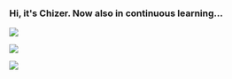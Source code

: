 ### Hi, it's Chizer. Now also in continuous learning...
![](https://visitor-badge.laobi.icu/badge?page_id=chizer77.readme)

<picture>
  <source 
    srcset="https://github-readme-stats.vercel.app/api?username=chizer77&show_icons=true&theme=dark&include_all_commits=false"
    media="(prefers-color-scheme: dark)"
  />
  <source
    srcset="https://github-readme-stats.vercel.app/api?username=chizer77&show_icons=true&include_all_commits=false"
    media="(prefers-color-scheme: light), (prefers-color-scheme: no-preference)"
  />
  <img src="https://github-readme-stats.vercel.app/api?username=chizer77&show_icons=true&include_all_commits=false" />
</picture>

</p>

<picture>
  <source 
    srcset="https://github-readme-stats.vercel.app/api/top-langs/?username=chizer77&layout=compact&theme=dark"
    media="(prefers-color-scheme: dark)"
  />
  <source
    srcset="https://github-readme-stats.vercel.app/api/top-langs/?username=chizer77&layout=compact"
    media="(prefers-color-scheme: light), (prefers-color-scheme: no-preference)"
  />
  <img src="https://github-readme-stats.vercel.app/api/top-langs/?username=chizer77&layout=compact" />
</picture>

